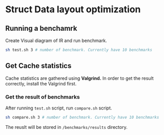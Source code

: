 # Struct Data layout optimization

## Running a benchamrk

Create Visual diagram of IR and run benchmark.

```sh
sh test.sh 3 # number of benchmark. Currently have 10 benchmarks 
```

## Get Cache statistics

Cache statistics are gathered using **Valgrind.** In order to get the result correctly, install the Valgrind first.

### Get the result of benchmarks

After running `test.sh` script, run `compare.sh` script.

```sh
sh compare.sh 3 # number of benchmark. Currently have 10 benchmarks 
```

The reuslt will be stored in `/benchmarks/results` directory.

